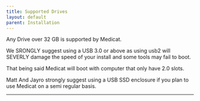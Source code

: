```yaml
---
title: Supported Drives
layout: default
parent: Installation
---
```


Any Drive over 32 GB is supported by Medicat.


We SRONGLY suggest using a USB 3.0 or above as using usb2 will SEVERLY damage the speed of your install and some tools may fail to boot.

That being said Medicat will boot with computer that only have 2.0 slots.


Matt And Jayro strongly suggest using a USB SSD enclosure if you plan to use Medicat on a semi regular basis.

----

